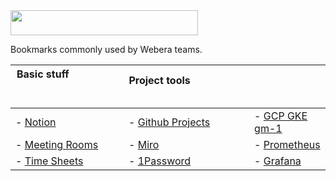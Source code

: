 <div>
    <img src="../../raw/main/profile/github.css.svg" width="300" height="40" alt="">
</div>

Bookmarks commonly used by Webera teams.

| Basic stuff &nbsp; &nbsp; &nbsp; &nbsp; &nbsp; &nbsp; &nbsp; &nbsp; &nbsp; &nbsp; &nbsp; &nbsp; &nbsp; &nbsp; &nbsp; &nbsp; &nbsp; &nbsp; &nbsp; &nbsp; &nbsp; &nbsp; &nbsp; &nbsp; &nbsp; &nbsp; &nbsp; &nbsp; &nbsp; &nbsp; &nbsp; &nbsp;|Project tools &nbsp; &nbsp; &nbsp; &nbsp; &nbsp; &nbsp; &nbsp; &nbsp; &nbsp; &nbsp; &nbsp; &nbsp; &nbsp; &nbsp; &nbsp; &nbsp; &nbsp; &nbsp; &nbsp; &nbsp; &nbsp; &nbsp; &nbsp; &nbsp; &nbsp; &nbsp; &nbsp; &nbsp; &nbsp; &nbsp; &nbsp; &nbsp;||
|-|-|-|
|- [Notion](https://www.notion.so/webera)                     |- [Github Projects](https://github.com/orgs/wearewebera/projects)|- [GCP GKE gm-1](https://console.cloud.google.com/kubernetes/list/overview?project=greenmainframe-1)|
|- [Meeting Rooms](https://www.notion.so/webera/Meeting-Rooms)|- [Miro](https://miro.com/app/board/o9J_lYys7w0=/)|- [Prometheus](https://prometheus.gm1.apps.services/)|
|- [Time Sheets](https://me.wearewebera.com/)                 |- [1Password](https://webera.1password.com/home)| - [Grafana](https://grafana.gm1.apps.services/dashboards)|

